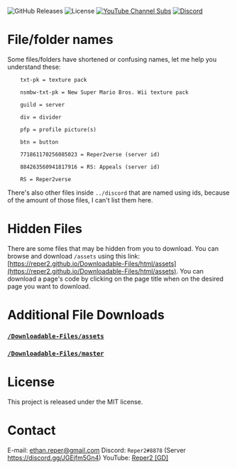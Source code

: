 ![GitHub Releases](https://img.shields.io/github/v/release/Reper2/Downloadable-Files?include_prereleases&sort=semver)
![License](https://img.shields.io/github/license/Reper2/Downloadable-Files)
[![YouTube Channel Subs](https://img.shields.io/youtube/channel/subscribers/UCofCDfLjs_TkiC-p0-k_9XA?color=%23FF6969&label=Reper2%20%5BGD%5D&logo=youtube&logoColor=%23FF0000&style=flat)](https://www.youtube.com/channel/UCofCDfLjs_TkiC-p0-k_9XA)
[![Discord](https://img.shields.io/discord/771861170256085023?color=%237289DA&label=Official%20Server&logo=discord)](https://discord.gg/JGEjfm5Gn4)

# File/folder names
Some files/folders have shortened or confusing names, let me help you understand these:
		
		txt-pk = texture pack
		
		nsmbw-txt-pk = New Super Mario Bros. Wii texture pack
		
		guild = server
		
		div = divider
		
		pfp = profile picture(s)
		
		btn = button
		
		771861170256085023 = Reper2verse (server id)
		
		884263560941817916 = RS: Appeals (server id)
		
		RS = Reper2verse
		
There's also other files inside `../discord` that are named using ids, because of the amount of those files, I can't list them here.

# Hidden Files
There are some files that may be hidden from you to download. You can browse and download `/assets` using this link: [https://reper2.github.io/Downloadable-Files/html/assets](https://reper2.github.io/Downloadable-Files/html/assets). You can download a page's code by clicking on the page title when on the desired page you want to download.

# Additional File Downloads
### [`/Downloadable-Files/assets`](https://reper2.github.io/Donwloadable-Files/assets.zip)  
### [`/Downloadable-Files/master`](https://github.com/Reper2/Downloadable-Files/archive/refs/heads/master.zip)

# License
This project is released under the MIT license.

# Contact
E-mail: [ethan.reper@gmail.com](mailto:ethan.reper@gmail.com)
Discord: `Reper2#8878` (Server https://discord.gg/JGEjfm5Gn4)
YouTube: [Reper2 [GD]](https://www.youtube.com/channel/UCofCDfLjs_TkiC-p0-k_9XA)
